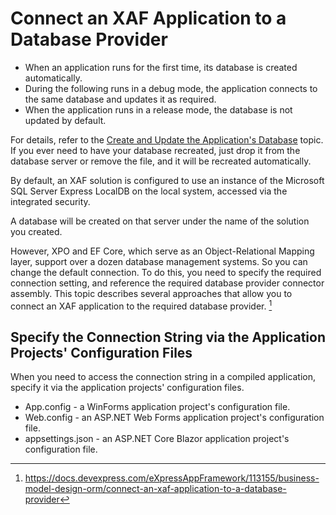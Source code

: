 # Connect an XAF Application to a Database Provider

- When an application runs for the first time, its database is created automatically. 
- During the following runs in a debug mode, the application connects to the same database and updates it as required. 
- When the application runs in a release mode, the database is not updated by default. 

For details, refer to the [Create and Update the Application's Database](Create%20and%20Update%20the%20Application's%20Database.md) topic. If you ever need to have your database recreated, just drop it from the database server or remove the file, and it will be recreated automatically. 

By default, an XAF solution is configured to use an instance of the Microsoft SQL Server Express LocalDB on the local system, accessed via the integrated security. 

A database will be created on that server under the name of the solution you created. 

However, XPO and EF Core, which serve as an Object-Relational Mapping layer, support over a dozen database management systems. So you can change the default connection. To do this, you need to specify the required connection setting, and reference the required database provider connector assembly. This topic describes several approaches that allow you to connect an XAF application to the required database provider. [^1]


## Specify the Connection String via the Application Projects' Configuration Files

When you need to access the connection string in a compiled application, specify it via the application projects' configuration files.

- App.config - a WinForms application project's configuration file.
- Web.config - an ASP.NET Web Forms application project's configuration file.
- appsettings.json - an ASP.NET Core Blazor application project's configuration file.


[^1]: https://docs.devexpress.com/eXpressAppFramework/113155/business-model-design-orm/connect-an-xaf-application-to-a-database-provider